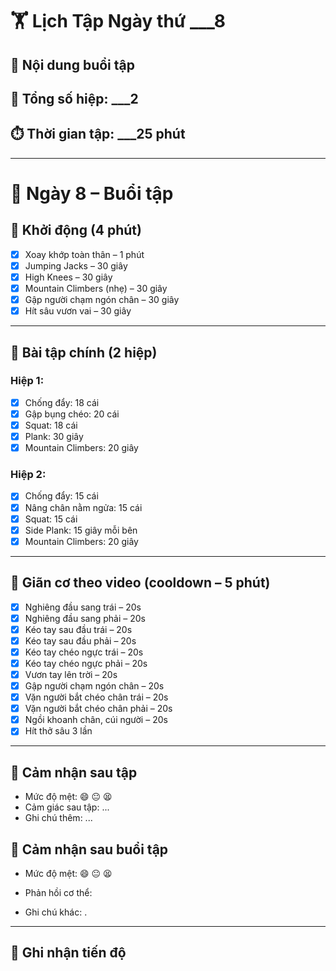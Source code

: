 # 🏋️ Lịch Tập Ngày thứ ___8
## 📌 Nội dung buổi tập

## 🔁 Tổng số hiệp: ___2

## ⏱️ Thời gian tập: ___25 phút

---
# 📅 Ngày 8 – Buổi tập

## 🔄 Khởi động (4 phút)
- [x] Xoay khớp toàn thân – 1 phút  
- [x] Jumping Jacks – 30 giây  
- [x] High Knees – 30 giây  
- [x] Mountain Climbers (nhẹ) – 30 giây  
- [x] Gập người chạm ngón chân – 30 giây  
- [x] Hít sâu vươn vai – 30 giây  

---

## 💪 Bài tập chính (2 hiệp)

### Hiệp 1:
- [x] Chống đẩy: 18 cái  
- [x] Gập bụng chéo: 20 cái  
- [x] Squat: 18 cái  
- [x] Plank: 30 giây  
- [x] Mountain Climbers: 20 giây  

### Hiệp 2:
- [x] Chống đẩy: 15 cái  
- [x] Nâng chân nằm ngửa: 15 cái  
- [x] Squat: 15 cái  
- [x] Side Plank: 15 giây mỗi bên  
- [x] Mountain Climbers: 20 giây  

---

## 🧘 Giãn cơ theo video (cooldown – 5 phút)
- [x] Nghiêng đầu sang trái – 20s  
- [x] Nghiêng đầu sang phải – 20s  
- [x] Kéo tay sau đầu trái – 20s  
- [x] Kéo tay sau đầu phải – 20s  
- [x] Kéo tay chéo ngực trái – 20s  
- [x] Kéo tay chéo ngực phải – 20s  
- [x] Vươn tay lên trời – 20s  
- [x] Gập người chạm ngón chân – 20s  
- [x] Vặn người bắt chéo chân trái – 20s  
- [x] Vặn người bắt chéo chân phải – 20s  
- [x] Ngồi khoanh chân, cúi người – 20s  
- [x] Hít thở sâu 3 lần  

---

## 📓 Cảm nhận sau tập
- Mức độ mệt: 😄 😐 😫  
- Cảm giác sau tập: ...  
- Ghi chú thêm: ...

## 📓 Cảm nhận sau buổi tập

- Mức độ mệt: 😄 😐 😫 
    
- Phản hồi cơ thể: 
    
- Ghi chú khác: .
    

---

## 🎯 Ghi nhận tiến độ